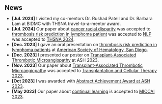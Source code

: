 <h1 id="news"></h1>

<h2 style="margin: 60px 0px 10px;">News</h2>

<ul>
<li><strong>[Jul. 2024]</strong> I visited my co-mentors Dr. Rushad Patell and Dr. Barbara Lam at BIDMC with THSNA travel-to-a-mentor award<a href="https://thsna.org/web/mentor.php"></a>.</li>
<li><strong>[Jul. 2024]</strong> Our paper about <a href="./#publications">cancer racial disparity</a> was accepted to <a href="https://link.springer.com/article/10.1007/s40615-024-02077-y
        
        
        
        ">Journal of Racial and Ethnic Health Disparities 2024</a>. </li>
<li><strong>[Apr. 2024]</strong> Our paper about <a href="./#publications">thrombosis risk prediction in lymphoma patient</a> was accepted to <a href="https://link.springer.com/article/10.1007/s40615-024-02077-y
        
        
        
        ">American Journal of Hematology 2024</a>. </li>

        
<li><strong>[Mar. 2024]</strong> Our abstract about <a href="https://www.thsna.org/virtual/?page=presentation&session_id=33&presentation_id=291">NLP</a> was accepted to <a href="https://www.thsna.org/2024/">THSNA 2024</a>.</li>
<li><strong>[Dec. 2023]</strong> I gave an oral presentation on <a href="https://www.sciencedirect.com/science/article/abs/pii/S0006497123051698">thrombosis risk prediction in lymphoma patients</a> at <a href="https://www.hematology.org/">American Society of Hematology, San Diego</a>. </li>
<li><strong>[Dec. 2023]</strong> I presented our poster on <a href="https://www.sciencedirect.com/science/article/abs/pii/S0006497123115035">Transplant-Associated Thrombotic Microangiopathy</a> at ASH 2023</a>. </li>
<li><strong>[Nov. 2023]</strong> Our paper about <a href="./#publications">Transplant-Associated Thrombotic Microangiopathy</a> was accepted to <a href="https://www.sciencedirect.com/science/article/abs/pii/S2666636723014720     
        ">Transplantation and Cellular Therapy 2023</a>. </li>
<li><strong>[Oct 2023]</strong> I was awarded with <a href="https://www.hematology.org/awards/award-recipients/abstract-achievement/2023">Abstract Achievement Award at ASH 2023</a>.</li>
<li><strong>[May 2023]</strong> Our paper about <a href="https://arxiv.org/pdf/2306.00988.pdf">continual learning</a> is accepted to <a href="https://conferences.miccai.org/2023/en/">MICCAI 2023</a>.</li>


</div>

</ul>
